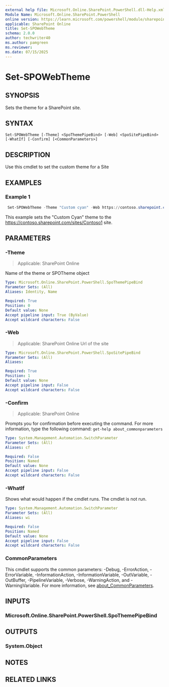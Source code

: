 ```yaml
---
external help file: Microsoft.Online.SharePoint.PowerShell.dll-Help.xml
Module Name: Microsoft.Online.SharePoint.PowerShell
online version: https://learn.microsoft.com/powershell/module/sharepoint-online/set-spowebtheme
applicable: SharePoint Online
title: Set-SPOWebTheme
schema: 2.0.0
author: techwriter40
ms.author: pamgreen
ms.reviewer:
ms.date: 07/15/2025
---
```


# Set-SPOWebTheme

## SYNOPSIS

Sets the theme for a SharePoint site.

## SYNTAX

```
Set-SPOWebTheme [-Theme] <SpoThemePipeBind> [-Web] <SpoSitePipeBind> [-WhatIf] [-Confirm] [<CommonParameters>]
```

## DESCRIPTION

Use this cmdlet to set the custom theme for a Site

## EXAMPLES

### Example 1

```powershell
 Set-SPOWebTheme -Theme "Custom cyan" -Web https://contoso.sharepoint.com/sites/Contoso1
```

This example sets the "Custom Cyan" theme to the https://contoso.sharepoint.com/sites/Contoso1 site.

## PARAMETERS

### -Theme

> Applicable: SharePoint Online

Name of the theme or SPOTheme object

```yaml
Type: Microsoft.Online.SharePoint.PowerShell.SpoThemePipeBind
Parameter Sets: (All)
Aliases: Identity, Name

Required: True
Position: 0
Default value: None
Accept pipeline input: True (ByValue)
Accept wildcard characters: False
```

### -Web

> Applicable: SharePoint Online
Url of the site

```yaml
Type: Microsoft.Online.SharePoint.PowerShell.SpoSitePipeBind
Parameter Sets: (All)
Aliases:

Required: True
Position: 1
Default value: None
Accept pipeline input: False
Accept wildcard characters: False
```

### -Confirm

> Applicable: SharePoint Online

Prompts you for confirmation before executing the command.
For more information, type the following command: `get-help about_commonparameters`

```yaml
Type: System.Management.Automation.SwitchParameter
Parameter Sets: (All)
Aliases: cf

Required: False
Position: Named
Default value: None
Accept pipeline input: False
Accept wildcard characters: False
```

### -WhatIf
Shows what would happen if the cmdlet runs.
The cmdlet is not run.

```yaml
Type: System.Management.Automation.SwitchParameter
Parameter Sets: (All)
Aliases: wi

Required: False
Position: Named
Default value: None
Accept pipeline input: False
Accept wildcard characters: False
```

### CommonParameters
This cmdlet supports the common parameters: -Debug, -ErrorAction, -ErrorVariable, -InformationAction, -InformationVariable, -OutVariable, -OutBuffer, -PipelineVariable, -Verbose, -WarningAction, and -WarningVariable. For more information, see [about_CommonParameters](https://go.microsoft.com/fwlink/?LinkID=113216).

## INPUTS

### Microsoft.Online.SharePoint.PowerShell.SpoThemePipeBind

## OUTPUTS

### System.Object

## NOTES

## RELATED LINKS
